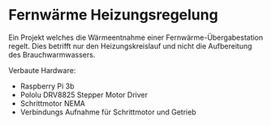 # Fernwärme Heizungsregelung
Ein Projekt welches die Wärmeentnahme einer Fernwärme-Übergabestation regelt. Dies betrifft nur den Heizungskreislauf und nicht die Aufbereitung des Brauchwarmwassers.



Verbaute Hardware:
- Raspberry Pi 3b
- Pololu DRV8825 Stepper Motor Driver
- Schrittmotor NEMA 
- Verbindungs Aufnahme für Schrittmotor und Getrieb
